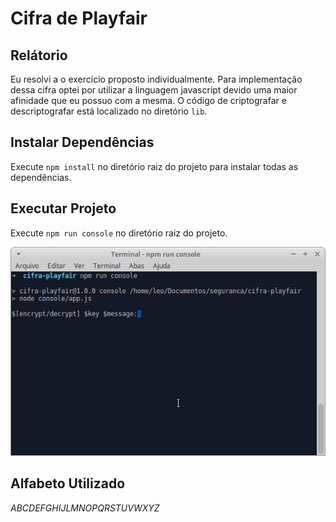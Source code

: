 # Cifra de Playfair

## Relátorio

Eu resolvi a o exercício proposto individualmente. Para implementação dessa cifra optei por utilizar a linguagem javascript devido uma maior afinidade que eu possuo com a mesma. O código de criptografar e descriptografar está localizado no diretório `lib`.  

## Instalar Dependências

Execute `npm install` no diretório raiz do projeto para instalar todas as dependências.

## Executar Projeto

Execute `npm run console` no diretório raiz do projeto.

<img src="img/console.png" alt="tela do console">


## Alfabeto Utilizado

*ABCDEFGHIJLMNOPQRSTUVWXYZ*